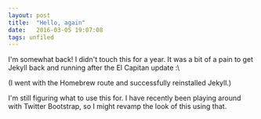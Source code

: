 ```yaml
---
layout: post
title:  "Hello, again"
date:   2016-03-05 19:07:08
tags: unfiled
---
```


I'm somewhat back! I didn't touch this for a year. It was a bit of a pain to get Jekyll back and running after the El Capitan update :\

(I went with the Homebrew route and successfully reinstalled Jekyll.)

I'm still figuring what to use this for. I have recently been playing around with Twitter Bootstrap, so I might revamp the look of this using that.
